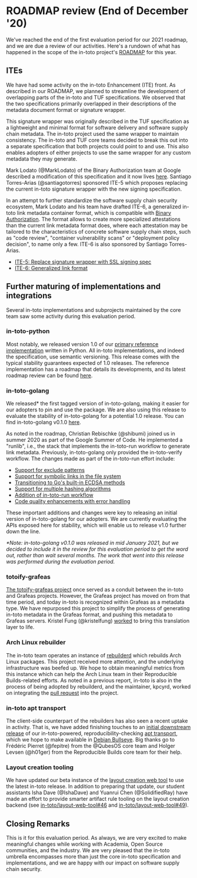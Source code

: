 # ROADMAP review (End of December '20)

We've reached the end of the first evaluation period for our 2021 roadmap, and
we are due a review of our activities. Here's a rundown of what has happened in
the scope of the in-toto project's
[ROADMAP](https://github.com/in-toto/docs/blob/master/roadmap-reviews/2021/ROADMAP.md) for this year.

## ITEs

We have had some activity on the in-toto Enhancement (ITE) front. As described
in our ROADMAP, we planned to streamline the development of overlapping parts
of the in-toto and TUF specifications. We observed that the two specifications
primarily overlapped in their descriptions of the metadata document format or
signature wrapper.

This signature wrapper was originally described in the TUF specification as a
lightweight and minimal format for software delivery and software supply chain
metadata. The in-toto project used the same wrapper to maintain consistency. The
in-toto and TUF core teams decided to break this out into a separate
specification that both projects could point to and use. This also enables
adopters of either projects to use the same wrapper for any custom metadata they
may generate.

Mark Lodato (@MarkLodato) of the Binary Authorization team at Google described a
modification of this specification and it now lives
[here](https://github.com/secure-systems-lab/signing-spec/blob/master/specification.md).
Santiago Torres-Arias (@santiagotorres) sponsored ITE-5 which proposes replacing
the current in-toto signature wrapper with the new signing specification.

In an attempt to further standardize the software supply chain security
ecosystem, Mark Lodato and his team have drafted ITE-6, a generalized in-toto
link metadata container format, which is compatible with [Binary
Authorization](https://cloud.google.com/binary-authorization). The format
allows to create more specialized attestations than the current link metadata
format does, where each attestation may be tailored to the characteristics
of concrete software supply chain steps, such as "code review", "container
vulnerability scans" or "deployment policy decision", to name only a few. ITE-6
is also sponsored by Santiago Torres-Arias.


- [ITE-5: Replace signature wrapper with SSL signing spec](https://github.com/in-toto/ITE/pull/13)
- [ITE-6: Generalized link format](https://github.com/in-toto/ITE/pull/15)

## Further maturing of implementations and integrations

Several in-toto implementations and subprojects maintained by the core team saw
some activity during this evaluation period.

### in-toto-python

Most notably, we released version 1.0 of our
[primary reference implementation](https://github.com/in-toto/in-toto) written
in Python. All in-toto implementations, and indeed the specification, use
semantic versioning. This release comes with the typical stability guarantees
expected of 1.0 releases. The reference implementation has a roadmap that
details its developments, and its latest roadmap review can be found
[here](https://github.com/in-toto/in-toto/blob/develop/roadmap-reviews/2021/review_1_december_20.md).

### in-toto-golang

We released\* the first tagged version of in-toto-golang, making it easier for
our adopters to pin and use the package. We are also using this release to
evaluate the stability of in-toto-golang for a potential 1.0 release. You can
find in-toto-golang v0.1.0
[here](https://github.com/in-toto/in-toto-golang/releases/tag/v0.1.0).

As noted in the roadmap, Christian Rebischke (@shibumi) joined us in summer
2020 as part of the Google Summer of Code. He implemented a "runlib", i.e., the
stack that implements the in-toto-run workflow to generate link metadata.
Previously, in-toto-golang only provided the in-toto-verify workflow. The
changes made as part of the in-toto-run effort include:

- [Support for exclude patterns](https://github.com/in-toto/in-toto-golang/pull/53)
- [Support for symbolic links in the file system](https://github.com/in-toto/in-toto-golang/pull/55)
- [Transitioning to Go's built-in ECDSA methods](https://github.com/in-toto/in-toto-golang/pull/70)
- [Support for multiple hashing algorithms](https://github.com/in-toto/in-toto-golang/pull/78)
- [Addition of in-toto-run workflow](https://github.com/in-toto/in-toto-golang/pull/56)
- [Code quality enhancements with error handling](https://github.com/in-toto/in-toto-golang/pull/52)

These important additions and changes were key to releasing an initial version
of in-toto-golang for our adopters. We are currently evaluating the APIs exposed
here for stability, which will enable us to release v1.0 further down the line.

_\*Note: in-toto-golang v0.1.0 was released in mid January 2021, but we decided
to include it in the review for this evaluation period to get the word out,
rather than wait several months. The work that went into this release was
performed during the evaluation period._

### totoify-grafeas

[The totoify-grafeas project](https://github.com/in-toto/totoify-grafeas) once
served as a conduit between the in-toto and Grafeas projects. However, the
Grafeas project has moved on from that time period, and today in-toto is
recognized within Grafeas as a metadata type. We have repurposed this project to
simplify the process of generating in-toto metadata in the Grafeas format, and
pushing this metadata to Grafeas servers. Kristel Fung (@kristelfung)
[worked](https://github.com/in-toto/totoify-grafeas/pull/3) to bring this
translation layer to life.

### Arch Linux rebuilder

The in-toto team operates an instance of
[rebuilderd](https://github.com/kpcyrd/rebuilderd) which rebuilds Arch Linux
packages. This project received more attention, and the underlying
infrastructure was beefed up. We hope to obtain meaningful metrics from this
instance which can help the Arch Linux team in their Reproducible Builds-related
efforts. As noted in a previous report, in-toto is also in the process of being
adopted by rebuilderd, and the maintainer, kpcyrd, worked on integrating the
[pull request](https://github.com/kpcyrd/rebuilderd/pull/22) into the project.

### in-toto apt transport

The client-side counterpart of the rebuilders has also seen a recent uptake in
activity. That is, we have added finishing touches to an [initial downstream
release](https://github.com/in-toto/apt-transport-in-toto/pull/26) of our
in-toto-powered, reproducibility-checking [apt
transport](https://github.com/in-toto/apt-transport-in-toto), which we hope to
make available in [Debian Bullseye](https://wiki.debian.org/DebianBullseye).
Big thanks go to Frédéric Pierret (@fepitre) from the @QubesOS core team and
Holger Levsen (@h01ger) from the Reproducible Builds core team for their help.

### Layout creation tooling

We have updated our beta instance of the [layout creation web
tool](https://in-toto.engineering.nyu.edu/) to use the latest in-toto release.
In addition to preparing that update, our student assistants Isha Dave
(@IshaDave) and Yuanrui Chen (@SolidifiedRay) have made an effort to provide
smarter artifact rule tooling on the layout creation backend (see
[in-toto/layout-web-tool#46](https://github.com/in-toto/layout-web-tool/pull/46)
and
[in-toto/layout-web-tool#49](https://github.com/in-toto/layout-web-tool/pull/49)).


## Closing Remarks

This is it for this evaluation period. As always, we are very excited to make
meaningful changes while working with Academia, Open Source communities, and the
industry. We are very pleased that the in-toto umbrella encompasses more than
just the core in-toto specification and implementations, and we are happy with
our impact on software supply chain security.
